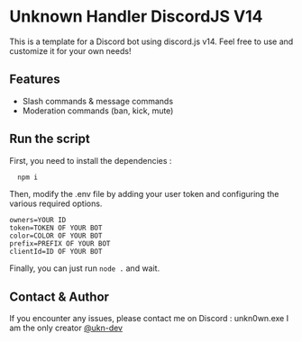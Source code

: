 # Unknown Handler DiscordJS V14

This is a template for a Discord bot using discord.js v14. Feel free to use and customize it for your own needs!

## Features

- Slash commands & message commands
- Moderation commands (ban, kick, mute)

## Run the script

First, you need to install the dependencies :

```bash
  npm i
```

Then, modify the .env file by adding your user token and configuring the various required options.

```env
owners=YOUR ID
token=TOKEN OF YOUR BOT
color=COLOR OF YOUR BOT
prefix=PREFIX OF YOUR BOT
clientId=ID OF YOUR BOT
```

Finally, you can just run `node .` and wait.

## Contact & Author

If you encounter any issues, please contact me on Discord : unkn0wn.exe
I am the only creator [@ukn-dev](https://github.com/ukn-dev)
